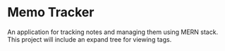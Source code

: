 # Memo Tracker

An application for tracking notes and managing them using MERN stack. This project will include an expand tree for viewing tags.
